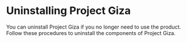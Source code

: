 # Uninstalling Project Giza

You can uninstall Project Giza if you no longer need to use the product. Follow these procedures to uninstall the components of Project Giza.

